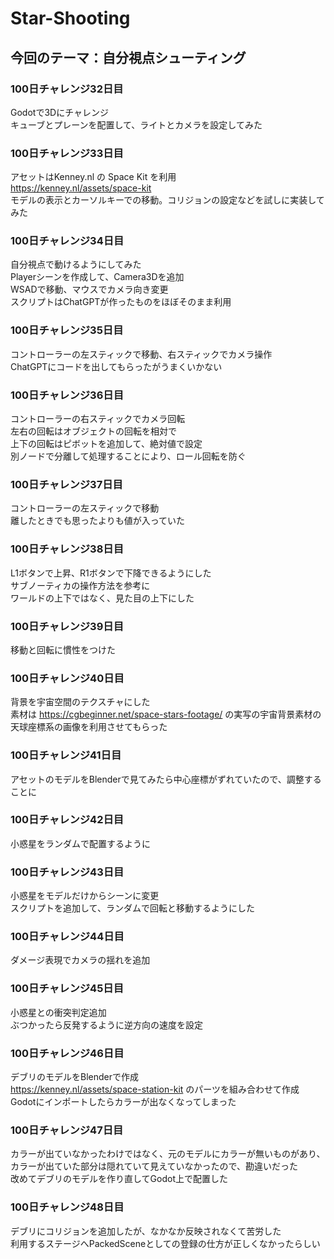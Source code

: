# Star-Shooting

## 今回のテーマ：自分視点シューティング

### 100日チャレンジ32日目
Godotで3Dにチャレンジ  
キューブとプレーンを配置して、ライトとカメラを設定してみた  

### 100日チャレンジ33日目
アセットはKenney.nl の Space Kit を利用  
https://kenney.nl/assets/space-kit  
モデルの表示とカーソルキーでの移動。コリジョンの設定などを試しに実装してみた  

### 100日チャレンジ34日目
自分視点で動けるようにしてみた  
Playerシーンを作成して、Camera3Dを追加  
WSADで移動、マウスでカメラ向き変更  
スクリプトはChatGPTが作ったものをほぼそのまま利用  

### 100日チャレンジ35日目
コントローラーの左スティックで移動、右スティックでカメラ操作  
ChatGPTにコードを出してもらったがうまくいかない  

### 100日チャレンジ36日目
コントローラーの右スティックでカメラ回転  
左右の回転はオブジェクトの回転を相対で  
上下の回転はピボットを追加して、絶対値で設定  
別ノードで分離して処理することにより、ロール回転を防ぐ  

### 100日チャレンジ37日目
コントローラーの左スティックで移動  
離したときでも思ったよりも値が入っていた  

### 100日チャレンジ38日目
L1ボタンで上昇、R1ボタンで下降できるようにした  
サブノーティカの操作方法を参考に  
ワールドの上下ではなく、見た目の上下にした  

### 100日チャレンジ39日目
移動と回転に慣性をつけた  

### 100日チャレンジ40日目
背景を宇宙空間のテクスチャにした  
素材は https://cgbeginner.net/space-stars-footage/ の実写の宇宙背景素材の天球座標系の画像を利用させてもらった  

### 100日チャレンジ41日目
アセットのモデルをBlenderで見てみたら中心座標がずれていたので、調整することに  

### 100日チャレンジ42日目
小惑星をランダムで配置するように  

### 100日チャレンジ43日目
小惑星をモデルだけからシーンに変更  
スクリプトを追加して、ランダムで回転と移動するようにした  

### 100日チャレンジ44日目
ダメージ表現でカメラの揺れを追加  

### 100日チャレンジ45日目
小惑星との衝突判定追加  
ぶつかったら反発するように逆方向の速度を設定  

### 100日チャレンジ46日目
デブリのモデルをBlenderで作成  
https://kenney.nl/assets/space-station-kit のパーツを組み合わせて作成  
Godotにインポートしたらカラーが出なくなってしまった  

### 100日チャレンジ47日目
カラーが出ていなかったわけではなく、元のモデルにカラーが無いものがあり、カラーが出ていた部分は隠れていて見えていなかったので、勘違いだった  
改めてデブリのモデルを作り直してGodot上で配置した  

### 100日チャレンジ48日目
デブリにコリジョンを追加したが、なかなか反映されなくて苦労した  
利用するステージへPackedSceneとしての登録の仕方が正しくなかったらしい  
